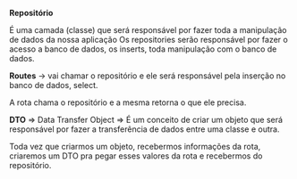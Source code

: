 **Repositório**

É uma camada (classe) que será responsável por fazer toda a manipulação de dados da nossa aplicação
Os repositories serão responsável por fazer o acesso a banco de dados, os inserts, toda manipulação com o banco de dados.

**Routes** -> vai chamar o repositório e ele será responsável pela inserção no banco de dados, select.

A rota chama o repositório e a mesma retorna o que ele precisa.

**DTO** => Data Transfer Object => É um conceito de criar um objeto que será responsável por fazer a transferência de dados
entre uma classe e outra.

Toda vez que criarmos um objeto, recebermos informações da rota, criaremos um DTO pra pegar esses valores da rota e
recebermos do repositório.

